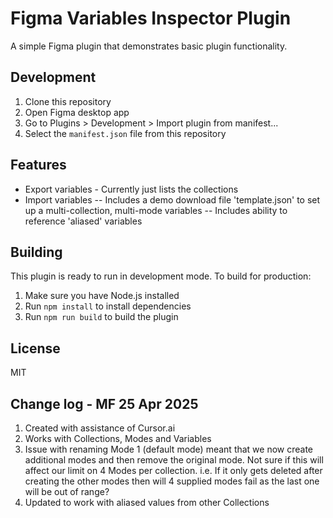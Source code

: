 # Figma Variables Inspector Plugin

A simple Figma plugin that demonstrates basic plugin functionality.

## Development

1. Clone this repository
2. Open Figma desktop app
3. Go to Plugins > Development > Import plugin from manifest...
4. Select the `manifest.json` file from this repository

## Features

- Export variables - Currently just lists the collections
- Import variables 
-- Includes a demo download file 'template.json' to set up a multi-collection, multi-mode variables 
-- Includes ability to reference 'aliased' variables 

## Building

This plugin is ready to run in development mode. To build for production:

1. Make sure you have Node.js installed
2. Run `npm install` to install dependencies
3. Run `npm run build` to build the plugin

## License

MIT 

## Change log - MF 25 Apr 2025

1. Created with assistance of Cursor.ai
2. Works with Collections, Modes and Variables
3. Issue with renaming Mode 1 (default mode) meant that we now create additional modes and then remove the original mode. Not sure if this will affect our limit on 4 Modes per collection. i.e. If it only gets deleted after creating the other modes then will 4 supplied modes fail as the last one will be out of range?
4. Updated to work with aliased values from other Collections